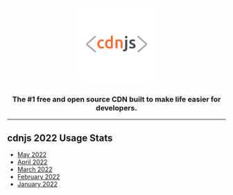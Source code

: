 <h1 align="center">
    <a href="https://cdnjs.com"><img src="https://raw.githubusercontent.com/cdnjs/brand/master/logo/standard/dark-512.png" width="175px" alt="< cdnjs >"></a>
</h1>
 
<h3 align="center">The #1 free and open source CDN built to make life easier for developers.</h3>

---

## cdnjs 2022 Usage Stats

* [May 2022](cdnjs_May_2022.md)
* [April 2022](cdnjs_April_2022.md)
* [March 2022](cdnjs_March_2022.md)
* [February 2022](cdnjs_February_2022.md)
* [January 2022](cdnjs_January_2022.md)
